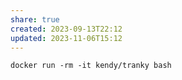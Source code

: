 ```yaml
---
share: true
created: 2023-09-13T22:12
updated: 2023-11-06T15:12
---
```

```
docker run -rm -it kendy/tranky bash
```
